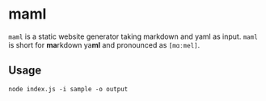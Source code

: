 # maml

`maml` is a static website generator taking markdown and yaml as input. `maml` is short for **ma**rkdown ya**ml** and pronounced as `[mɑːmel]`.


## Usage

```
node index.js -i sample -o output
```
